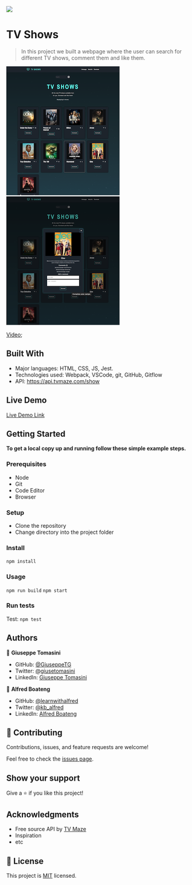 ![](https://img.shields.io/badge/Microverse-blueviolet)

# TV Shows

> In this project we built a webpage where the user can search for different TV shows, comment them and like them.

![](./app_screenshot/homepage.png)
![](./app_screenshot/modal.png)

[Video](https://drive.google.com/file/d/1oIEWXL32SoS9nXczNdZc_bgM4KHWxMma/view?usp=sharing);

## Built With

- Major languages: HTML, CSS, JS, Jest.
- Technologies used: Webpack, VSCode, git, GitHub, Gitflow
- API: https://api.tvmaze.com/show

## Live Demo

[Live Demo Link](https://giuseppetg.github.io/TVmaze/dist)

## Getting Started

**To get a local copy up and running follow these simple example steps.**

### Prerequisites

- Node
- Git
- Code Editor
- Browser

### Setup

- Clone the repository
- Change directory into the project folder

### Install

`npm install`

### Usage

`npm run build`
`npm start`

### Run tests

Test: `npm test`

## Authors

👤 **Giuseppe Tomasini**

- GitHub: [@GiuseppeTG](https://github.com/GiuseppeTG)
- Twitter: [@giusetomasini](https://twitter.com/giusetomasini)
- LinkedIn: [Giuseppe Tomasini](https://www.linkedin.com/in/giuseppe-tomasini-67ba101a8/)

👤 **Alfred Boateng**

- GitHub: [@learnwithalfred](https://github.com/learnwithalfred)
- Twitter: [@kb_alfred](https://twitter.com/kb_alfred)
- LinkedIn: [Alfred Boateng](https://www.linkedin.com/in/alfred-boateng-704670138/)

## 🤝 Contributing

Contributions, issues, and feature requests are welcome!

Feel free to check the [issues page](../../issues/).

## Show your support

Give a ⭐️ if you like this project!

## Acknowledgments

- Free source API by [TV Maze](https://www.tvmaze.com/api)
- Inspiration
- etc

## 📝 License

This project is [MIT](./MIT.md) licensed.
